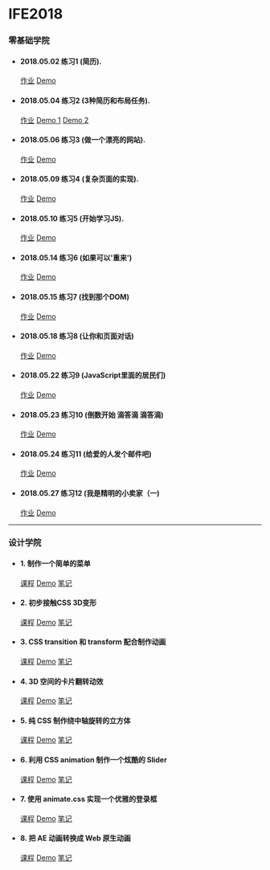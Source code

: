 # IFE2018

### 零基础学院

* #### 2018.05.02 练习1 (简历). 

    <a href="//ife.baidu.com/course/detail/id/28">作业</a> <a href="//nanjiang327.github.io/IFE2018/day1/index.html">Demo<a/>


* #### 2018.05.04 练习2 (3种简历和布局任务).

    <a href="//ife.baidu.com/course/detail/id/40">作业</a> <a href="//nanjiang327.github.io/IFE2018/day2/exe1/index.html">Demo 1<a/> <a href="//nanjiang327.github.io/IFE2018/day2/exe2/index.html">Demo 2<a/>


* #### 2018.05.06 练习3 (做一个漂亮的网站).

    <a href="//ife.baidu.com/course/detail/id/43">作业</a>  <a href="//nanjiang327.github.io/IFE2018/day3/index.html">Demo<a/>
 

* #### 2018.05.09 练习4 (复杂页面的实现).

    <a href="//ife.baidu.com/course/detail/id/44">作业</a>  <a href="//nanjiang327.github.io/IFE2018/day4/index.html">Demo<a/>


* #### 2018.05.10 练习5 (开始学习JS).

    <a href="//ife.baidu.com/course/detail/id/45">作业</a> <a href="//nanjiang327.github.io/IFE2018/day1/index.html">Demo<a/>
    
* #### 2018.05.14 练习6 (如果可以'重来')

    <a href="//ife.baidu.com/course/detail/id/46">作业</a> <a href="//nanjiang327.github.io/IFE2018/day%2017%20-%2018/index.html">Demo<a/>
    
 
* #### 2018.05.15 练习7 (找到那个DOM)

    <a href="//ife.baidu.com/course/detail/id/47">作业</a> <a href="//nanjiang327.github.io/IFE2018/day19/index.html">Demo<a/>

* #### 2018.05.18 练习8 (让你和页面对话)

    <a href="//ife.baidu.com/course/detail/id/49">作业</a> <a href="https://nanjiang327.github.io/IFE2018/day20%20-%2021/index.html">Demo<a/>

* #### 2018.05.22 练习9 (JavaScript里面的居民们)

    <a href="//ife.baidu.com/course/detail/id/50">作业</a> <a href="https://nanjiang327.github.io/IFE2018/day%2022%20-%2024/index.html">Demo<a/>
    
* #### 2018.05.23 练习10 (倒数开始 滴答滴 滴答滴)

    <a href="//ife.baidu.com/course/detail/id/51">作业</a> <a href="https://nanjiang327.github.io/IFE2018/day%2025%20-%2027/index.html">Demo<a/>
    
* #### 2018.05.24 练习11 (给爱的人发个邮件吧)

    <a href="//ife.baidu.com/course/detail/id/52">作业</a> <a href="https://nanjiang327.github.io/IFE2018/day%2028%20-%2030/index.html">Demo<a/>

* #### 2018.05.27 练习12 (我是精明的小卖家（一)

    <a href="//ife.baidu.com/course/detail/id/53">作业</a> <a href="https://nanjiang327.github.io/IFE2018/day%2031%20-%2033/index.html">Demo<a/>

---

### 设计学院

* #### 1. 制作一个简单的菜单

   <a href="http://ife.baidu.com/course/detail/id/28">课程</a> <a href="https://nanjiang327.github.io/IFE2018/Learn%20CSS/No.1%20-%20%E5%88%B6%E4%BD%9C%E4%B8%80%E4%B8%AA%E7%AE%80%E5%8D%95%E7%9A%84%E8%8F%9C%E5%8D%95%E5%8A%A8%E7%94%BB%E6%95%88%E6%9E%9C/">Demo</a> <a href="">笔记</a>
   
* #### 2. 初步接触CSS 3D变形

   <a href="http://ife.baidu.com/course/detail/id/29">课程</a> <a href="https://nanjiang327.github.io/IFE2018/Learn%20CSS/No.2%20-%20%E5%88%9D%E6%AD%A5%E6%8E%A5%E8%A7%A6%20CSS%202D%20%E5%8F%98%E5%BD%A2/">Demo</a> <a href="">笔记</a>

* #### 3. CSS transition 和 transform 配合制作动画

   <a href="http://ife.baidu.com/course/detail/id/30">课程</a> <a href="https://nanjiang327.github.io/IFE2018/Learn%20CSS/No.3%20-%20CSS%20transition%20%E5%92%8C%20transform%20%E9%85%8D%E5%90%88%E5%88%B6%E4%BD%9C%E5%8A%A8%E7%94%BB/">Demo</a> <a href="">笔记</a>

* #### 4. 3D 空间的卡片翻转动效
   <a href="http://ife.baidu.com/course/detail/id/30">课程</a> <a href="https://nanjiang327.github.io/IFE2018/Learn%20CSS/No.4%20-%203D%20%E7%A9%BA%E9%97%B4%E7%9A%84%E5%8D%A1%E7%89%87%E7%BF%BB%E8%BD%AC%E7%89%B9%E6%95%88/">Demo</a> <a href="">笔记</a>

* #### 5. 纯 CSS 制作绕中轴旋转的立方体

   <a href="http://ife.baidu.com/course/detail/id/30">课程</a> <a href="https://nanjiang327.github.io/IFE2018/Learn%20CSS/No.5%20-%20%E7%BA%AFCSS%E5%88%B6%E4%BD%9C%E7%BB%95%E4%B8%AD%E8%BD%B4%E6%97%8B%E8%BD%AC%E7%9A%84%E7%AB%8B%E6%96%B9%E4%BD%93/">Demo</a> <a href="">笔记</a>

* #### 6. 利用 CSS animation 制作一个炫酷的 Slider

   <a href="http://ife.baidu.com/course/detail/id/30">课程</a> <a href="https://nanjiang327.github.io/IFE2018/Learn%20CSS/No.6%20-%20%E5%88%A9%E7%94%A8%20CSS%20animation%20%E5%88%B6%E4%BD%9Cslider/">Demo</a> <a href="">笔记</a>

* #### 7. 使用 animate.css 实现一个优雅的登录框

   <a href="http://ife.baidu.com/course/detail/id/30">课程</a> <a href="https://nanjiang327.github.io/IFE2018/Learn%20CSS/No.7%20-%20%E4%BD%BF%E7%94%A8%20animate.css%20%E5%AE%9E%E7%8E%B0%E7%99%BB%E5%BD%95%E6%A1%86/">Demo</a> <a href="http://www.jq22.com/jquery-info819">笔记</a>
   
* #### 8. 把 AE 动画转换成 Web 原生动画

   <a href="http://ife.baidu.com/course/detail/id/30">课程</a> <a href="">Demo</a> <a href="">笔记</a>

